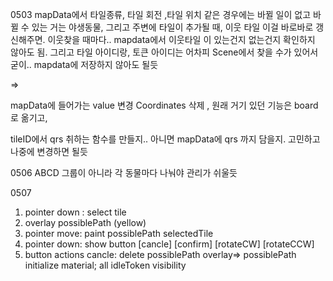 0503
mapData에서 타일종류, 타일 회전 ,타일 위치 같은 경우에는 바뀔 일이 없고
바뀔 수 있는 거는 야생동물,
그리고 주변에 타일이 추가될 때, 이웃 타일
이걸 바로바로 갱신해주면. 이웃찾을 때마다.. mapdata에서 이웃타일 이 있는건지 없는건지 확인하지 않아도 됨.
그리고 타일 아이디랑, 토큰 아이디는 어차피 Scene에서 찾을 수가 있어서 굳이.. mapdata에 저장하지 않아도 될듯

=>

mapData에 들어가는 value 변경
Coordinates 삭제 , 원래 거기 있던 기능은 board로 옮기고,

tileID에서 qrs 취하는 함수를 만들지.. 아니면 mapData에 qrs 까지 담을지. 고민하고 나중에 변경하면 될듯

0506
ABCD 그룹이 아니라 각 동물마다 나눠야 관리가 쉬울듯



0507
1.  pointer down : select tile
2.  overlay  possiblePath  (yellow)
3.  pointer move:  paint possiblePath  selectedTile
4.  pointer down:  show button [cancle] [confirm] [rotateCW]  [rotateCCW]
5.  button actions
	cancle: delete possiblePath overlay=> possiblePath initialize material; all idleToken visibility 









